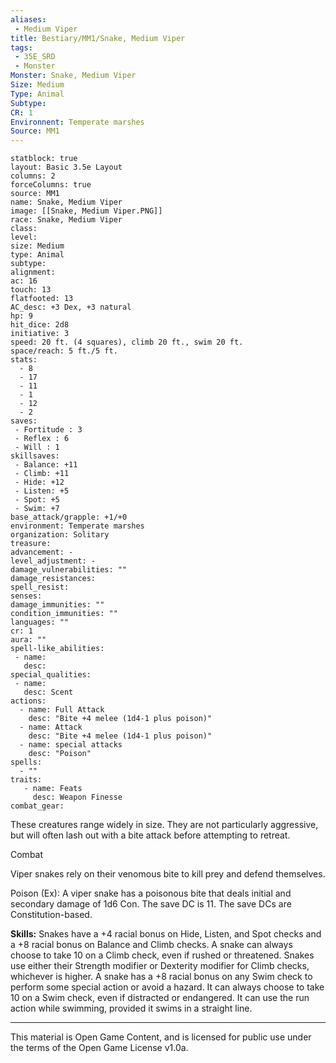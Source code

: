 ```yaml
---
aliases:
 - Medium Viper
title: Bestiary/MM1/Snake, Medium Viper
tags: 
 - 35E_SRD
 - Monster
Monster: Snake, Medium Viper
Size: Medium
Type: Animal
Subtype: 
CR: 1
Environnent: Temperate marshes
Source: MM1
---
```


```statblock
statblock: true
layout: Basic 3.5e Layout
columns: 2
forceColumns: true
source: MM1 
name: Snake, Medium Viper
image: [[Snake, Medium Viper.PNG]]
race: Snake, Medium Viper
class: 
level: 
size: Medium
type: Animal
subtype: 
alignment: 
ac: 16
touch: 13
flatfooted: 13
AC_desc: +3 Dex, +3 natural
hp: 9
hit_dice: 2d8
initiative: 3
speed: 20 ft. (4 squares), climb 20 ft., swim 20 ft.
space/reach: 5 ft./5 ft.
stats:
  - 8
  - 17
  - 11
  - 1
  - 12
  - 2
saves:
 - Fortitude : 3
 - Reflex : 6
 - Will : 1
skillsaves:
 - Balance: +11
 - Climb: +11
 - Hide: +12
 - Listen: +5
 - Spot: +5
 - Swim: +7
base_attack/grapple: +1/+0
environment: Temperate marshes
organization: Solitary
treasure: 
advancement: -
level_adjustment: -
damage_vulnerabilities: ""
damage_resistances: 
spell_resist: 
senses: 
damage_immunities: ""
condition_immunities: ""
languages: ""
cr: 1
aura: ""
spell-like_abilities:
 - name: 
   desc: 
special_qualities:
 - name:
   desc: Scent
actions:
  - name: Full Attack
    desc: "Bite +4 melee (1d4-1 plus poison)"
  - name: Attack
    desc: "Bite +4 melee (1d4-1 plus poison)"
  - name: special attacks
    desc: "Poison"
spells:
  - ""
traits:
   - name: Feats
     desc: Weapon Finesse
combat_gear:  
```


These creatures range widely in size. They are not particularly aggressive, but will often lash out with a bite attack before attempting to retreat.

Combat

Viper snakes rely on their venomous bite to kill prey and defend themselves.

Poison (Ex): A viper snake has a poisonous bite that deals initial and secondary damage of 1d6 Con. The save DC is 11. The save DCs are Constitution-based.


**Skills:** Snakes have a +4 racial bonus on Hide, Listen, and Spot checks and a +8 racial bonus on Balance and Climb checks. A snake can always choose to take 10 on a Climb check, even if rushed or threatened. Snakes use either their Strength modifier or Dexterity modifier for Climb checks, whichever is higher. A snake has a +8 racial bonus on any Swim check to perform some special action or avoid a hazard. It can always choose to take 10 on a Swim check, even if distracted or endangered. It can use the run action while swimming, provided it swims in a straight line.

---

This material is Open Game Content, and is licensed for public use under the terms of the Open Game License v1.0a.
